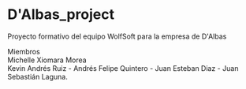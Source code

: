 # D'Albas_project
Proyecto formativo del equipo WolfSoft para la empresa de D'Albas
 
Miembros<br>
Michelle Xiomara Morea<br>
Kevin Andrés Ruiz - 
Andrés Felipe Quintero - 
Juan Esteban Diaz - 
Juan Sebastián Laguna.

